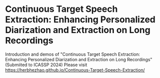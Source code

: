 # Continuous Target Speech Extraction: Enhancing Personalized Diarization and Extraction on Long Recordings
Introduction and demos of "Continuous Target Speech Extraction: Enhancing Personalized Diarization and Extraction on Long Recordings" (Submiited to ICASSP 2024)
Please visit https://herbhezhao.github.io/Continuous-Target-Speech-Extraction/
